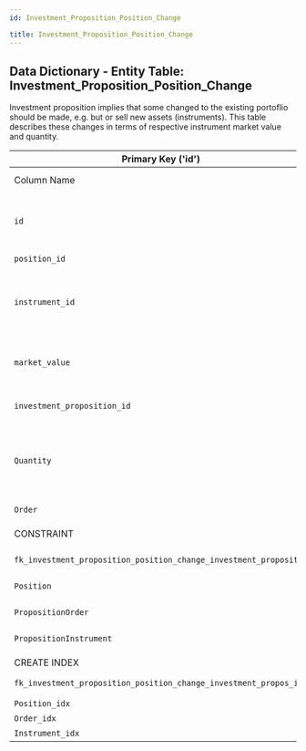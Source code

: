 ```yaml
---
id: Investment_Proposition_Position_Change

title: Investment_Proposition_Position_Change
---
```


## Data Dictionary - Entity Table: Investment_Proposition_Position_Change


Investment proposition implies that some changed to the existing portoflio should be made,
 e.g. but or sell new assets (instruments). 
 This table describes these changes in terms of respective instrument market value and quantity.

| Primary Key ('id')|.|ENGINE = InnoDB|.|.|
|---|---|---|---|---|
|Column Name|Data Type|PK Primary Key, NN-Not Null, Null|Example|Comments|
||
|`id`|BIGINT(12)|PK, NN|1|PrimaryKey-ID, Not Null (auto creates)|
|`position_id`|BIGINT(12)|NULL|1|Related position id|
|`instrument_id`|BIGINT(12)|NULL|1|Instrument id that should be bought or sold|
|`market_value`|DECIMAL(25,9)|NULL|2000|Change in the market market of instrument holding|
|`investment_proposition_id`|BIGINT(12)|NOT NULL|1|Proposition id|
|`Quantity`|DECIMAL|NULL|100|Quantity of the instrument to be bought or sold (e.g., number of shares)|
|`Order`|BIGINT(12)|NULL|1|Order id|
||
|CONSTRAINT|FOREIGN KEY|REFERENCES|ON DELETE|ON UPDATE|
|`fk_investment_proposition_position_change_investment_proposit1`| (`investment_proposition_id`)|`Investment_Proposition` (`id`)| NO ACTION|NO ACTION|
|`Position`|(`position_id`)|`Position` (`id`)| NO ACTION|NO ACTION|
|`PropositionOrder`|(`Order`)|`Order` (`id`)| NO ACTION|NO ACTION|
|`PropositionInstrument`|(`instrument_id`)|`Instrument` (`id`)| NO ACTION|NO ACTION|
||
|CREATE INDEX|ON|ASC|VISABLE|.|
|`fk_investment_proposition_position_change_investment_propos_idx`|`Investment_Proposition_Position_Change`| (`investment_proposition_id` ASC)| VISIBLE|.|
|`Position_idx`|`Investment_Proposition_Position_Change`| (`position_id` ASC) | VISIBLE|.|
|`Order_idx`|`Investment_Proposition_Position_Change`| (`Order` ASC) | VISIBLE|.|
|`Instrument_idx`|`Investment_Proposition_Position_Change`| (`instrument_id` ASC)| VISIBLE|.|
